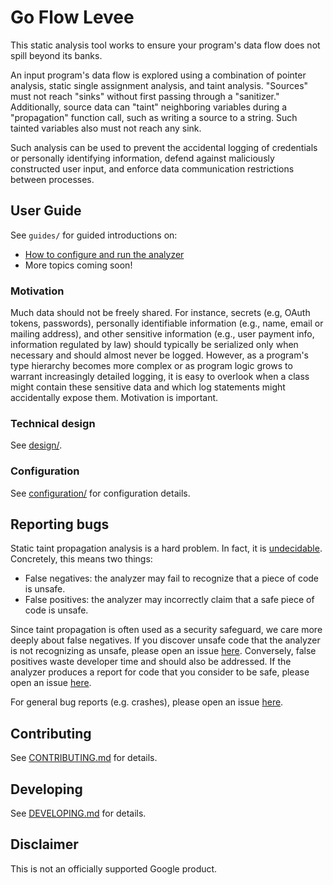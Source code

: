 # Go Flow Levee

This static analysis tool works to ensure your program's data flow does not spill beyond its banks.

An input program's data flow is explored using a combination of pointer analysis,
 static single assignment analysis, and taint analysis.
"Sources" must not reach "sinks" without first passing through a "sanitizer."
Additionally, source data can "taint" neighboring variables during a "propagation" function call,
 such as writing a source to a string.
Such tainted variables also must not reach any sink.

Such analysis can be used to prevent the accidental logging of credentials or personally identifying information,
 defend against maliciously constructed user input, and enforce data communication restrictions between processes.

## User Guide

See `guides/` for guided introductions on:
* [How to configure and run the analyzer](guides/quickstart.md)
* More topics coming soon!

### Motivation

Much data should not be freely shared.
For instance, secrets (e.g, OAuth tokens, passwords),
  personally identifiable information (e.g., name, email or mailing address),
  and other sensitive information (e.g., user payment info, information regulated by law)
  should typically be serialized only when necessary and should almost never be logged.
However, as a program's type hierarchy becomes more complex or
  as program logic grows to warrant increasingly detailed logging,
  it is easy to overlook when a class might contain these sensitive data and
  which log statements might accidentally expose them.
Motivation is important.

### Technical design

See [design/](design/README.md).

### Configuration

See [configuration/](configuration/README.md) for configuration details.

## Reporting bugs

Static taint propagation analysis is a hard problem. In fact, it is [undecidable](https://en.wikipedia.org/wiki/Rice%27s_theorem). Concretely, this means two things:
* False negatives: the analyzer may fail to recognize that a piece of code is unsafe.
* False positives: the analyzer may incorrectly claim that a safe piece of code is unsafe. 

Since taint propagation is often used as a security safeguard, we care more deeply about false negatives. If you discover unsafe code that the analyzer is not recognizing as unsafe, please open an issue [here](https://github.com/google/go-flow-levee/issues/new?template=false-negative.md). Conversely, false positives waste developer time and should also be addressed. If the analyzer produces a report for code that you consider to be safe, please open an issue [here](https://github.com/google/go-flow-levee/issues/new?template=false-positive.md).

For general bug reports (e.g. crashes), please open an issue [here](https://github.com/google/go-flow-levee/issues/new?template=bug_report.md).

## Contributing

See [CONTRIBUTING.md](CONTRIBUTING.md) for details.

## Developing

See [DEVELOPING.md](DEVELOPING.md) for details.

## Disclaimer

This is not an officially supported Google product.
